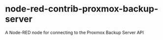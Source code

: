 # node-red-contrib-proxmox-backup-server
A Node-RED node for connecting to the Proxmox Backup Server API
